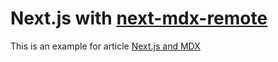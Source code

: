 # Next.js with [next-mdx-remote](https://github.com/hashicorp/next-mdx-remote)

This is an example for article [Next.js and MDX](https://f-k.dev/blog/next-js-and-mdx)
